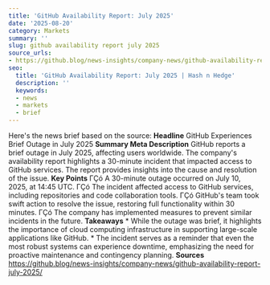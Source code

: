 ```yaml
---
title: 'GitHub Availability Report: July 2025'
date: '2025-08-20'
category: Markets
summary: ''
slug: github availability report july 2025
source_urls:
- https://github.blog/news-insights/company-news/github-availability-report-july-2025/
seo:
  title: 'GitHub Availability Report: July 2025 | Hash n Hedge'
  description: ''
  keywords:
  - news
  - markets
  - brief
---
```


Here's the news brief based on the source:  **Headline** GitHub Experiences Brief Outage in July 2025  **Summary Meta Description** GitHub reports a brief outage in July 2025, affecting users worldwide. The company's availability report highlights a 30-minute incident that impacted access to GitHub services. The report provides insights into the cause and resolution of the issue.  **Key Points**  ΓÇó A 30-minute outage occurred on July 10, 2025, at 14:45 UTC. ΓÇó The incident affected access to GitHub services, including repositories and code collaboration tools. ΓÇó GitHub's team took swift action to resolve the issue, restoring full functionality within 30 minutes. ΓÇó The company has implemented measures to prevent similar incidents in the future.  **Takeaways**  * While the outage was brief, it highlights the importance of cloud computing infrastructure in supporting large-scale applications like GitHub. * The incident serves as a reminder that even the most robust systems can experience downtime, emphasizing the need for proactive maintenance and contingency planning.  **Sources** https://github.blog/news-insights/company-news/github-availability-report-july-2025/ 
